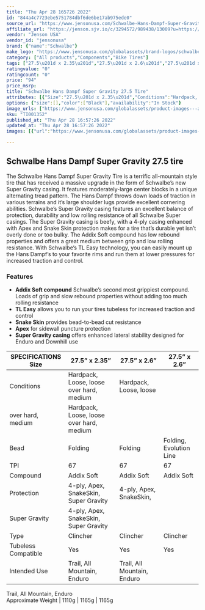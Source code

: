 ```yaml
---
title: "Thu Apr 28 165726 2022"
id: "844a4c7723ebe5751784dbf6de6be17ab975ede0"
source_url: "https://www.jensonusa.com/Schwalbe-Hans-Dampf-Super-Gravity-275-Tire"
affiliate_url: "https://jenson.sjv.io/c/3294572/989438/13009?u=https://www.jensonusa.com/Schwalbe-Hans-Dampf-Super-Gravity-275-Tire"
vendor: "Jenson USA"
vendor_id: "jensonusa"
brand: {"name":"Schwalbe"}
make_logo: "https://www.jensonusa.com/globalassets/brand-logos/schwalbe.jpg"
category: ["All products","Components","Bike Tires"]
tags: ["27.5\u201d x 2.35\u201d","27.5\u201d x 2.6\u201d","27.5\u201d x 2.6\u201d","Hardpack, Loose, loose over hard, medium","Hardpack, Loose, loose over hard, medium","Hardpack, Loose, loose over hard, medium","Folding","Folding","Folding, Evolution Line","67","67","67","Addix Soft","Addix Soft","Addix Soft","4-ply, Apex, SnakeSkin, Super Gravity","4-ply, Apex, SnakeSkin, Super Gravity","4-ply, Apex, SnakeSkin, Super Gravity","Clincher","Clincher","Clincher","Yes","Yes","Yes","Trail, All Mountain, Enduro","Trail, All Mountain, Enduro","Trail, All Mountain, Enduro","1110g","1165g","1165g"]
ratingvalue: "0"
ratingcount: "0"
price: "94"
price_msrp: 
title: "Schwalbe Hans Dampf Super Gravity 27.5 Tire"
attributes: [{"Size":"27.5\u201d x 2.35\u201d","Conditions":"Hardpack, Loose, loose over hard, medium","Bead":"Folding","TPI":"67","Compound":"Addix Soft","Protection":"4-ply, Apex, SnakeSkin, Super Gravity","Type":"Clincher","Tubeless Compatible":"Yes","Intended Use":"Trail, All Mountain, Enduro","Approximate Weight":"1110g"}]
options: {"size":[],"color":["Black"],"availability":"In Stock"}
image_urls: ["https://www.jensonusa.com/globalassets/product-images---all-assets/schwalbe-2021/ti001352-black.jpg","https://www.jensonusa.com/globalassets/product-images---all-assets/schwalbe-2021/ti001352_1-black.jpg"]
sku: "TI001352"
published_at: "Thu Apr 28 16:57:26 2022"
updated_at: "Thu Apr 28 16:57:26 2022"
images: [{"url":"https://www.jensonusa.com/globalassets/product-images---all-assets/schwalbe-2021/ti001352-black.jpg","path":"full/7f30d9f36e5a61150121632b1997a5f26a156181.jpg","checksum":"b2391c78ccfaeb31475ae59f8ea93780","status":"downloaded"},{"url":"https://www.jensonusa.com/globalassets/product-images---all-assets/schwalbe-2021/ti001352_1-black.jpg","path":"full/521bc5b639dcaa5abe27efd735f83bbabe048d7b.jpg","checksum":"f1059fcc7108174c80e610faa3620cab","status":"downloaded"}]

---
```

## Schwalbe Hans Dampf Super Gravity 27.5 tire

The Schwalbe Hans Dampf Super Gravity Tire is a terrific all-mountain style
tire that has received a massive upgrade in the form of Schwalbe’s new Super
Gravity casing. It features moderately-large center blocks in a unique
alternating tread pattern. The Hans Dampf throws down loads of traction in
various terrains and it’s large shoulder lugs provide excellent cornering
abilities. Schwalbe’s Super Gravity casing features an excellent balance of
protection, durability and low rolling resistance of all Schwalbe Super
casings. The Super Gravity casing is beefy, with a 4-ply casing enhanced with
Apex and Snake Skin protection makes for a tire that’s durable yet isn’t
overly done or too bulky. The Addix Soft compound has low rebound properties
and offers a great medium between grip and low rolling resistance. With
Schwalbe’s TL Easy technology, you can easily mount up the Hans Dampf’s to
your favorite rims and run them at lower pressures for increased traction and
control.

### Features

  * **Addix Soft compound** Schwalbe’s second most grippiest compound. Loads of grip and slow rebound properties without adding too much rolling resistance
  * **TL Easy** allows you to run your tires tubeless for increased traction and control
  * **Snake Skin** provides bead-to-bead cut resistance
  * **Apex** for sidewall puncture protection
  * **Super Gravity casing** offers enhanced lateral stability designed for Enduro and Downhill use

SPECIFICATIONS Size | 27.5” x 2.35” | 27.5” x 2.6” | 27.5” x 2.6”  
---|---|---|---  
Conditions | Hardpack, Loose, loose over hard, medium | Hardpack, Loose, loose
over hard, medium | Hardpack, Loose, loose over hard, medium  
Bead | Folding | Folding | Folding, Evolution Line  
TPI | 67 | 67 | 67  
Compound | Addix Soft | Addix Soft | Addix Soft  
Protection | 4-ply, Apex, SnakeSkin, Super Gravity | 4-ply, Apex, SnakeSkin,
Super Gravity | 4-ply, Apex, SnakeSkin, Super Gravity  
Type | Clincher | Clincher | Clincher  
Tubeless Compatible | Yes | Yes | Yes  
Intended Use | Trail, All Mountain, Enduro | Trail, All Mountain, Enduro |
Trail, All Mountain, Enduro  
Approximate Weight | 1110g | 1165g | 1165g

